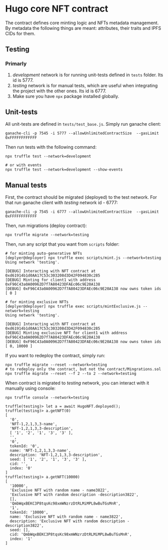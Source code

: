 # Hugo core NFT contract
The contract defines core minting logic and NFTs metadata management. By metadata the following things are meant:
attributes, their traits and IPFS CIDs for them.

## Testing
### Primarly
1. *development* network is for running unit-tests defined in `tests` folder. Its id is 5777.
2. *testing* network is for manual tests, which are useful when integrating the project
with the other ones. Its id is 6777.
3. Make sure you have `npx` package installed globally.   

## Unit-tests   
All unit-tests are defined in `tests/test_base.js`.
Simply run ganache client:
```
ganache-cli -p 7545 -i 5777 --allowUnlimitedContractSize  --gasLimit 0xFFFFFFFFFFFF
```
Then run tests with the following command:
```
npx truffle test --network=development

# or with events
npx truffle test --network=development --show-events
```

## Manual tests
First, the contract should be migrated (deployed) to the test network. 
For that run ganache client with *testing* network id - 6777:
```
ganache-cli -p 7545 -i 6777 --allowUnlimitedContractSize  --gasLimit 0xFFFFFFFFFFFF
```
Then, run migrations (deploy contract):
```
npx truffle migrate --network=testing
```
Then, run any script that you want from `scripts` folder:
```
# for minting auto-generative NFTs
[deplyer@deployer] npx truffle exec scripts/mint.js --network=testing
Using network 'testing'.

[DEBUG] Interacting with NFT contract at 0xd61914b1d0AA17C53c303208d3D42F094830c285
[DEBUG] Minting for client1 with address 0xF96C43a0A00962D7f7A80423DFAEc06c9E20A138
[DEBUG] 0xF96C43a0A00962D7f7A80423DFAEc06c9E20A138 now owns token ids [ 0 ]

# for minting exclusive NFTs
[deplyer@deployer] npx truffle exec scripts/mintExclusive.js --network=testing
Using network 'testing'.

[DEBUG] Interacting with NFT contract at 0xd61914b1d0AA17C53c303208d3D42F094830c285
[DEBUG] Minting exclusive NFT for client1 with address 0xF96C43a0A00962D7f7A80423DFAEc06c9E20A138
[DEBUG] 0xF96C43a0A00962D7f7A80423DFAEc06c9E20A138 now owns token ids [ 0, 10000 ]
```
If you want to redeploy the contract, simply run:
```
npx truffle migrate --reset --network=testing
# to redeploy only the contract, but not the contract/Mingrations.sol
npx truffle migrate --reset --f 2 --to 2 --network=testing
```
When contract is migrated to *testing* network, you can interact with it manually using
console:
``` 
npx truffle console --network=testing

truffle(testing)> let a = await HugoNFT.deployed();
truffle(testing)> a.getNFT(0)
[
  '0',
  'NFT-1,2,1,3,3-name',
  'NFT-1,2,1,3,3-description',
  [ '1', '2', '1', '3', '3' ],
  '',
  '0',
  tokenId: '0',
  name: 'NFT-1,2,1,3,3-name',
  description: 'NFT-1,2,1,3,3-description',
  seed: [ '1', '2', '1', '3', '3' ],
  cid: '',
  index: '0'
]
truffle(testing)> a.getNFT(10000)
[
  '10000',
  'Exclusive NFT with random name - name3822',
  'Exclusive NFT with random description -description3822',
  [],
  'QmbWqxBEKC3P8tqsKc98xmWNzrzDtRLMiMPL8wBuTGsMnR',
  '1',
  tokenId: '10000',
  name: 'Exclusive NFT with random name - name3822',
  description: 'Exclusive NFT with random description -description3822',
  seed: [],
  cid: 'QmbWqxBEKC3P8tqsKc98xmWNzrzDtRLMiMPL8wBuTGsMnR',
  index: '1'
]
```
